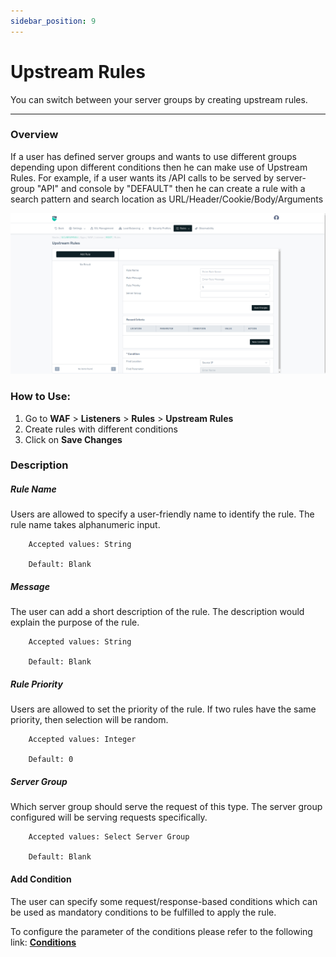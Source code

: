 ```yaml
---
sidebar_position: 9
---
```


# Upstream Rules 
You can switch between your server groups by creating upstream rules.

---

### Overview 

If a user has defined server groups and wants to use different groups depending upon different conditions then he can make use of Upstream Rules. For example, if a user wants its /API calls to be served by server-group "API" and console by "DEFAULT" then he can create a rule with a search pattern and search location as URL/Header/Cookie/Body/Arguments

![upstream rules](/img/waf/v8/docs/waf_upstream.png)

### How to Use:
1. Go to **WAF** > **Listeners** > **Rules** > **Upstream Rules**
2. Create rules with different conditions
3. Click on **Save Changes**

### Description
  
##### **Rule Name**

Users are allowed to specify a user-friendly name to identify the rule. The rule name takes alphanumeric input.

```
    Accepted values: String

    Default: Blank  
```


##### **Message**

The user can add a short description of the rule. The description would explain the purpose of the rule.

```
    Accepted values: String

    Default: Blank  
```


##### **Rule Priority** 

Users are allowed to set the priority of the rule. If two rules have the same priority, then selection will be random.

```
    Accepted values: Integer

    Default: 0  
```


##### **Server Group**

Which server group should serve the request of this type. The server group configured will be serving requests specifically.

```
    Accepted values: Select Server Group

    Default: Blank  
```


#### **Add Condition**

The user can specify some request/response-based conditions which can be used as mandatory conditions to be fulfilled to apply the rule.

To configure the parameter of the conditions please refer to the following link: [**Conditions**](/enterprise/waf/listener/rules/ruleCond)

